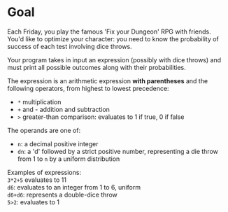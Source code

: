 # Goal
Each Friday, you play the famous 'Fix your Dungeon' RPG with friends.  
You'd like to optimize your character: you need to know the probability of success of each test involving dice throws.

Your program takes in input an expression (possibly with dice throws) and must print all possible outcomes along with their probabilities.

The expression is an arithmetic expression **with parentheses** and the following operators, from highest to lowest precedence:
- `*` multiplication
- `+` and - addition and subtraction
- `>` greater-than comparison: evaluates to 1 if true, 0 if false

The operands are one of:
- `n`: a decimal positive integer
- `dn`: a 'd' followed by a strict positive number, representing a die throw from 1 to `n` by a uniform distribution

Examples of expressions:  
`3*2+5` evaluates to 11  
`d6`: evaluates to an integer from 1 to 6, uniform  
`d6+d6`: represents a double-dice throw  
`5>2`: evaluates to 1